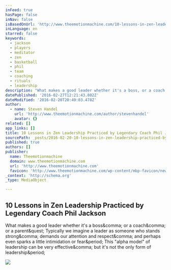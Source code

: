 ```yaml
---
inFeed: true
hasPage: false
inNav: false
isBasedOnUrl: 'http://www.theemotionmachine.com/10-lessons-in-zen-leadership-practiced-by-legendary-coach-phil-jackson'
inLanguage: en
starred: false
keywords:
  - jackson
  - players
  - meditator
  - zen
  - basketball
  - phil
  - team
  - coaching
  - rituals
  - leadership
description: "What makes a good leader whether it's a boss, or a coach, or a parent? Typically we imagine a leader as someone who stands strong, demands our attention and respect, and perhaps even sparks a little intimidation or fear. This \"alpha model\" of leadership can be very effective, but it's not the only form of leadership."
datePublished: '2016-02-27T12:21:43.802Z'
dateModified: '2016-02-20T20:49:03.478Z'
author:
  - name: Steven Handel
    url: 'http://www.theemotionmachine.com/author/stevenhandel'
    avatar: {}
related: []
app_links: []
title: 10 Lessons in Zen Leadership Practiced by Legendary Coach Phil Jackson
sourcePath: _posts/2016-02-20-10-lessons-in-zen-leadership-practiced-by-legendary-coach-ph.md
published: true
authors: []
publisher:
  name: Theemotionmachine
  domain: www.theemotionmachine.com
  url: 'http://www.theemotionmachine.com'
  favicon: 'http://www.theemotionmachine.com/wp-content/mbp-favicon/newicon3.png'
_context: 'http://schema.org'
_type: MediaObject

---
```

<article style=""><h1>10 Lessons in Zen Leadership Practiced by Legendary Coach Phil Jackson</h1><p>What makes a good leader whether it's a boss&amp;comma; or a coach&amp;comma; or a parent&amp;quest; Typically we imagine a leader as someone who stands strong&amp;comma; demands our attention and respect&amp;comma; and perhaps even sparks a little intimidation or fear&amp;period; This "alpha model" of leadership can be very effective&amp;comma; but it's not the only form of leadership&amp;period;</p><img src="http://www.theemotionmachine.com/wp-content/uploads/mindful-leadership.jpg" /></article>